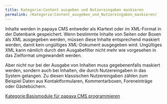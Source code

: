 ```yaml
---
title: Kategorie:Content ausgeben und Nutzereingaben maskieren
permalink: /Kategorie:Content_ausgeben_und_Nutzereingaben_maskieren/
---
```


Inhalte werden in papaya CMS entweder als Klartext oder im XML-Format in der Datenbank gespeichert. Wenn bestimmte Inhalte von Seiten oder Boxen als XML ausgegeben werden, müssen diese Inhalte entsprechend maskiert werden, damit kein ungültiges XML-Dokument ausgegeben wird. Ungültiges XML kann nämlich durch den Ausgabefilter nicht mehr wie vorgesehen in das Zielformat umgewandelt werden.

Aber nicht nur bei der Ausgabe von Inhalten muss gegebenenfalls maskiert werden, sondern auch bei Inhalten, die durch Nutzereingaben in das System gelangen. Zu diesen klassischen Nutzereingaben zählen zum Beispiel Daten aus Kontaktformularen, Kommentarboxen, Foreneinträge oder Gästebüchern.

[Kategorie:Basismodule für papaya CMS programmieren](/Kategorie:Basismodule_für_papaya_CMS_programmieren )